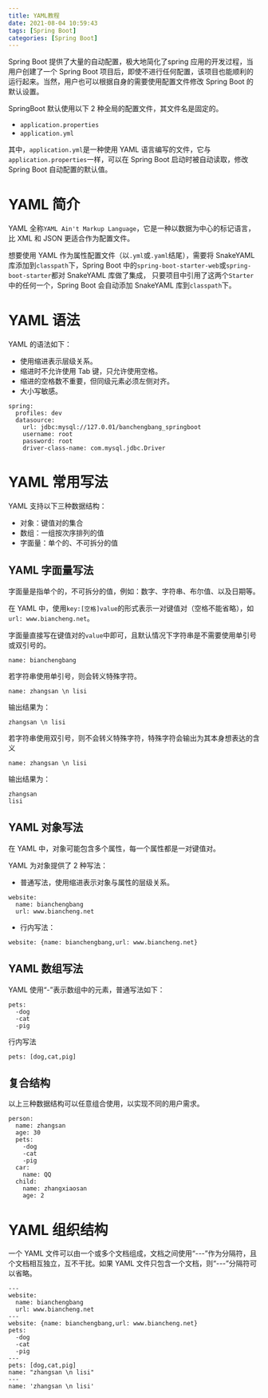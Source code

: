 ```yaml
---
title: YAML教程
date: 2021-08-04 10:59:43
tags: [Spring Boot]
categories: [Spring Boot]
---
```


Spring Boot 提供了大量的自动配置，极大地简化了spring 应用的开发过程，当用户创建了一个 Spring Boot 项目后，即使不进行任何配置，该项目也能顺利的运行起来。当然，用户也可以根据自身的需要使用配置文件修改 Spring Boot 的默认设置。

SpringBoot 默认使用以下 2 种全局的配置文件，其文件名是固定的。
* `application.properties`
* `application.yml`

其中，`application.yml`是一种使用 YAML 语言编写的文件，它与`application.properties`一样，可以在 Spring Boot 启动时被自动读取，修改 Spring Boot 自动配置的默认值。
# YAML 简介
YAML 全称`YAML Ain't Markup Language`，它是一种以数据为中心的标记语言，比 XML 和 JSON 更适合作为配置文件。

想要使用 YAML 作为属性配置文件（以`.yml`或`.yaml`结尾），需要将 SnakeYAML 库添加到`classpath`下，Spring Boot 中的`spring-boot-starter-web`或`spring-boot-starter`都对 SnakeYAML 库做了集成， 只要项目中引用了这两个`Starter`中的任何一个，Spring Boot 会自动添加 SnakeYAML 库到`classpath`下。
# YAML 语法
YAML 的语法如下：
* 使用缩进表示层级关系。
* 缩进时不允许使用 Tab 键，只允许使用空格。
* 缩进的空格数不重要，但同级元素必须左侧对齐。
* 大小写敏感。

```
spring:
  profiles: dev
  datasource:
    url: jdbc:mysql://127.0.01/banchengbang_springboot
    username: root
    password: root
    driver-class-name: com.mysql.jdbc.Driver
```
# YAML 常用写法
YAML 支持以下三种数据结构：
* 对象：键值对的集合
* 数组：一组按次序排列的值
* 字面量：单个的、不可拆分的值

## YAML 字面量写法
字面量是指单个的，不可拆分的值，例如：数字、字符串、布尔值、以及日期等。

在 YAML 中，使用`key:[空格]value`的形式表示一对键值对（空格不能省略），如`url: www.biancheng.net`。

字面量直接写在键值对的`value`中即可，且默认情况下字符串是不需要使用单引号或双引号的。
```
name: bianchengbang
```
若字符串使用单引号，则会转义特殊字符。
```
name: zhangsan \n lisi
```
输出结果为：
```
zhangsan \n lisi
```
若字符串使用双引号，则不会转义特殊字符，特殊字符会输出为其本身想表达的含义
```
name: zhangsan \n lisi
```
输出结果为：
```
zhangsan 
lisi
```
## YAML 对象写法
在 YAML 中，对象可能包含多个属性，每一个属性都是一对键值对。

YAML 为对象提供了 2 种写法：
* 普通写法，使用缩进表示对象与属性的层级关系。
```
website: 
  name: bianchengbang
  url: www.biancheng.net
```
* 行内写法：
```
website: {name: bianchengbang,url: www.biancheng.net}
```

## YAML 数组写法
YAML 使用“-”表示数组中的元素，普通写法如下：
```
pets:
  -dog
  -cat
  -pig
```
行内写法
```
pets: [dog,cat,pig]
```
## 复合结构
以上三种数据结构可以任意组合使用，以实现不同的用户需求。
```
person:
  name: zhangsan
  age: 30
  pets:
    -dog
    -cat
    -pig
  car:
    name: QQ
  child:
    name: zhangxiaosan
    age: 2
```
# YAML 组织结构
一个 YAML 文件可以由一个或多个文档组成，文档之间使用“---”作为分隔符，且个文档相互独立，互不干扰。如果 YAML 文件只包含一个文档，则“---”分隔符可以省略。
```
---
website:
  name: bianchengbang
  url: www.biancheng.net
---
website: {name: bianchengbang,url: www.biancheng.net}
pets:
  -dog
  -cat
  -pig
---
pets: [dog,cat,pig]
name: "zhangsan \n lisi"
---
name: 'zhangsan \n lisi'
```